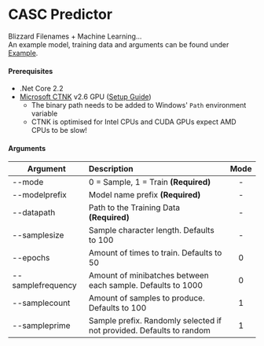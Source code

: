 # CASC Predictor

Blizzard Filenames + Machine Learning...  
An example model, training data and arguments can be found under [Example](Example).

#### Prerequisites
- .Net Core 2.2
- [Microsoft CTNK](https://github.com/Microsoft/CNTK/releases) v2.6 GPU ([Setup Guide](https://docs.microsoft.com/en-us/cognitive-toolkit/Setup-CNTK-on-your-machine))
  - The binary path needs to be added to Windows' `Path` environment variable
  - CTNK is optimised for Intel CPUs and CUDA GPUs expect AMD CPUs to be slow!

#### Arguments


| Argument | Description | Mode |
| ------- | :---- | :-------: |
| --mode | 0 = Sample, 1 = Train **(Required)** | - |
| --modelprefix | Model name prefix **(Required)** | - |
| --datapath | Path to the Training Data **(Required)** | - |
| --samplesize | Sample character length. Defaults to 100 | - |
| --epochs | Amount of times to train. Defaults to 50 | 0 |
| --samplefrequency | Amount of minibatches between each sample. Defaults to 1000 | 0 |
| --samplecount | Amount of samples to produce. Defaults to 100 | 1 |
| --sampleprime | Sample prefix. Randomly selected if not provided. Defaults to random | 1 |

